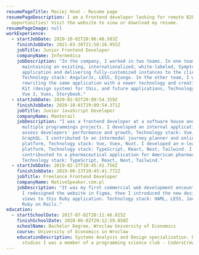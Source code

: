 ```yaml
---
resumePageTitle: Maciej Hnat - Resume page
resumePageDescription: I am a Frontend developer looking for remote B2B
  opportunities! Visit the website to view or download my resume.
resumePageImage: null
workExperience:
  - startJobDate: 2020-10-02T20:06:48.583Z
    finishJobDate: 2021-03-30T21:50:26.955Z
    jobTitle: Junior Frontend Developer
    companyName: Infermedica
    jobDescription: "In the company, I worked in two teams. In one team, I was
      maintaining an existing, internationalized, white-labeled, Symptom Checker
      application and delivering fully-customized instances to the clients,
      Technology stack: AngularJs, LESS, Django. In the other team, I was
      rewriting the same application with a newer technology and creating a UI
      Kit (design system) for this, and future applications, Technology stack:
      Vue 3, Vuex, Storybook."
  - startJobDate: 2020-02-02T20:09:54.359Z
    finishJobDate: 2020-10-01T19:09:54.371Z
    jobTitle: Junior JavaScript Developer
    companyName: Monterail
    jobDescription: "I was a frontend developer at a software house and worked on
      multiple programmings projects. I developed an internal application to
      assess developers' performance and growth, Technology stack: Vue, Vuex,
      GraphQL. I contributed to an intermodal journey planner and online booking
      platform, Technology stack: Vue, Vuex, Nuxt. I developed an e-learning
      platform, Technology stack: TypeScript, React, Next, Tailwind. I
      contribvuted to a pharmaceutical application for American pharmacies,
      Technology stack: TypeScript, React, Next, Tailwind."
  - startJobDate: 2019-02-27T10:45:41.756Z
    finishJobDate: 2019-06-23T10:45:41.772Z
    jobTitle: Freelance Frontend Developer
    companyName: NativeSpeaker.com.pl
    jobDescription: "It was my first commercial web development encounter. At first,
      I redesigned the website in Figma, then I introduced the new designs and
      views to this Ruby application. Technology stack: HAML, LESS, JavaScript,
      Ruby on Rails."
education:
  - startSchoolDate: 2017-07-02T20:11:46.025Z
    finishSchoolDate: 2020-06-02T20:12:59.850Z
    schoolName: Bachelor Degree, Wroclaw University of Economics
    course: University of Economics in Wroclaw
    educationDescription: Systems Analysis and Design specialization. During the
      studies I was a member of a programming science club - CodersCrew.
---
```

